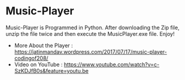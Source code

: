# Music-Player

Music-Player is Programmed in Python. After downloading the Zip file, unzip the file twice and then execute the MusicPlayer.exe file. Enjoy!

- More About the Player : https://jatinmandav.wordpress.com/2017/07/17/music-player-codingof208/
- Video on YouTube : https://www.youtube.com/watch?v=c-SzKDJfB0s&feature=youtu.be
